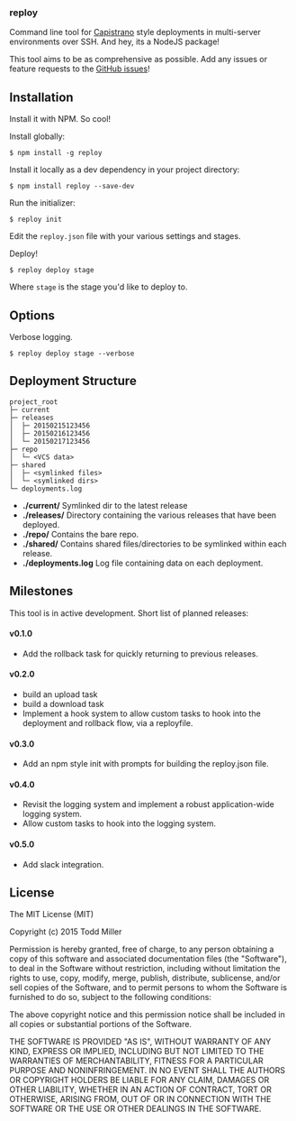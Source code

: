 ### reploy

Command line tool for [Capistrano](http://capistranorb.com/) style deployments in multi-server environments over SSH. And hey, its a NodeJS package!

This tool aims to be as comprehensive as possible. Add any issues or feature requests to the [GitHub issues](https://github.com/Toddses/reploy/issues)!

## Installation

Install it with NPM. So cool!

Install globally:

	$ npm install -g reploy

Install it locally as a dev dependency in your project directory:

	$ npm install reploy --save-dev

Run the initializer:

	$ reploy init

Edit the `reploy.json` file with your various settings and stages.

Deploy!

	$ reploy deploy stage

Where `stage` is the stage you'd like to deploy to.

## Options

Verbose logging.

	$ reploy deploy stage --verbose

## Deployment Structure

```
project_root
├─ current
├─ releases
│  ├─ 20150215123456
│  ├─ 20150216123456
│  └─ 20150217123456
├─ repo
│  └─ <VCS data>
├─ shared
│  ├─ <symlinked files>
│  └─ <symlinked dirs>
└─ deployments.log
```

* **./current/** Symlinked dir to the latest release
* **./releases/** Directory containing the various releases that have been deployed.
* **./repo/** Contains the bare repo.
* **./shared/** Contains shared files/directories to be symlinked within each release.
* **./deployments.log** Log file containing data on each deployment.

## Milestones

This tool is in active development. Short list of planned releases:

#### v0.1.0

* Add the rollback task for quickly returning to previous releases.

#### v0.2.0

* build an upload task
* build a download task
* Implement a hook system to allow custom tasks to hook into the deployment and rollback flow, via a reployfile.

#### v0.3.0

* Add an npm style init with prompts for building the reploy.json file.

#### v0.4.0

* Revisit the logging system and implement a robust application-wide logging system.
* Allow custom tasks to hook into the logging system.

#### v0.5.0

* Add slack integration.

## License

The MIT License (MIT)

Copyright (c) 2015 Todd Miller

Permission is hereby granted, free of charge, to any person obtaining a copy
of this software and associated documentation files (the "Software"), to deal
in the Software without restriction, including without limitation the rights
to use, copy, modify, merge, publish, distribute, sublicense, and/or sell
copies of the Software, and to permit persons to whom the Software is
furnished to do so, subject to the following conditions:

The above copyright notice and this permission notice shall be included in
all copies or substantial portions of the Software.

THE SOFTWARE IS PROVIDED "AS IS", WITHOUT WARRANTY OF ANY KIND, EXPRESS OR
IMPLIED, INCLUDING BUT NOT LIMITED TO THE WARRANTIES OF MERCHANTABILITY,
FITNESS FOR A PARTICULAR PURPOSE AND NONINFRINGEMENT. IN NO EVENT SHALL THE
AUTHORS OR COPYRIGHT HOLDERS BE LIABLE FOR ANY CLAIM, DAMAGES OR OTHER
LIABILITY, WHETHER IN AN ACTION OF CONTRACT, TORT OR OTHERWISE, ARISING FROM,
OUT OF OR IN CONNECTION WITH THE SOFTWARE OR THE USE OR OTHER DEALINGS IN
THE SOFTWARE.